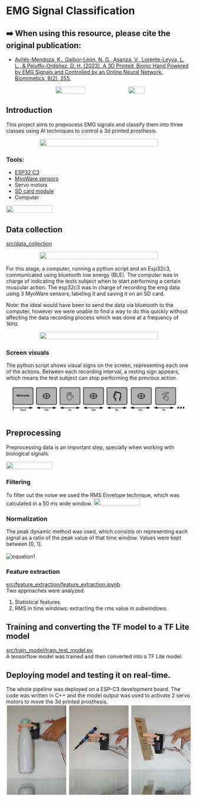 # EMG Signal Classification
## ➡️ When using this resource, please cite the original publication:
- [Avilés-Mendoza, K., Gaibor-León, N. G., Asanza, V., Lorente-Leyva, L. L., & Peluffo-Ordóñez, D. H. (2023). A 3D Printed, Bionic Hand Powered by EMG Signals and Controlled by an Online Neural Network. Biomimetics, 8(2), 255.](https://doi.org/10.3390/biomimetics8020255)

<p align="center">
<img src="https://github.com/kaviles22/EMG_SignalClassification/blob/main/static/case.jpg" width="40%" height="30%"/> <img src="https://github.com/kaviles22/EMG_SignalClassification/blob/main/static/render.png" width="30%" height="20%"/>
</p>

## Introduction
This project aims to preprocess EMG signals and classify them into three classes using AI techniques to control a 3d printed prosthesis.
<p align="center">
<img src="https://github.com/kaviles22/EMG_SignalClassification/blob/main/static/summary.png"  width="80%" height="70%"/>
</p>

### Tools:
- [ESP32 C3](https://www.espressif.com/en/products/socs/esp32-c3)
- [MyoWare sensors](https://cdn.sparkfun.com/datasheets/Sensors/Biometric/MyowareUserManualAT-04-001.pdf)
- Servo motors
- [SD card module](https://create.arduino.cc/projecthub/electropeak/sd-card-module-with-arduino-how-to-read-write-data-37f390)
- Computer

<img src= "https://github.com/kaviles22/EMG_SignalClassification/blob/main/static/circuit.png" width="50%" height="40%"/>

## Data collection
[src/data_collection](https://github.com/kaviles22/EMG_SignalClassification/blob/main/src/data_collection)
<p align="center">
<img src= "https://github.com/kaviles22/EMG_SignalClassification/blob/main/static/data_collect.png" width="80%" height="70%"/>
</p>

For this stage, a computer, running a python script and an Esp32c3, communicated using bluetooth low energy (BLE). The computer was in charge of indicating the tests subject when to start performing a certain muscular action. The esp32c3 was in charge of recording the emg data using 3 MyoWare sensors, labeling it and saving it on an SD card.

Note: the ideal would have been to send the data via bluetooth to the computer, however we were unable to find a way to do this quickly without affecting the data recording process which was done at a frequency of 1kHz. 

<p align="center">
<img src= "https://github.com/kaviles22/EMG_SignalClassification/blob/main/static//ble_communication.png" width="80%" height="70%"/>
</p>

### Screen visuals
The python script shows visual signs on the screen, representing each one of the actions. Between each recording interval, a resting sign appears, which means the test subject can stop performing the previous action.
![Screen visuals](static/screen_visuals.png)

## Preprocessing
Preprocessing data is an important step, specially when working with biological signals.

<img src= "https://github.com/kaviles22/EMG_SignalClassification/blob/main/static/myoware_signals.jpeg" width="50%" height="40%"/>

### Filtering
To filter out the noise we used the RMS Envelope technique, which was calculated in a 50 ms wide window.
<img src= "https://github.com/kaviles22/EMG_SignalClassification/blob/main/static/filtered_signal.png" width="50%" height="40%"/>

### Normalization
The peak dynamic method was used, which consists on representing each signal as a ratio of the peak value of that time window. Values were kept between [0, 1].
 <br />
 <br />
![equation1](https://latex.codecogs.com/svg.image?X_{norm}=&space;\frac{X}{X_{peak}})

### Feature extraction
[src/feature_extraction/feature_extraction.ipynb](https://github.com/kaviles22/EMG_SignalClassification/blob/main/src/feature_extraction/feature_extraction.ipynb)<br />
Two approaches were analyzed:
1. Statistical features
2. RMS in time windows: extracting the rms value in subwindows.

## Training and converting the TF model to a TF Lite model
[src/train_model/train_test_model.py](https://github.com/kaviles22/EMG_SignalClassification/blob/main/src/train_model/train_test_model.py)<br />
A tensorflow model was trained and then converted into a TF Lite model. 

## Deploying model and testing it on real-time.
The whole pipeline was deployed on a ESP-C3 development board. The code was written in C++ and the model output was used to activate 2 servo motors to move the 3d printed prosthesis. 
![Real time testing](static/real_time.png)

